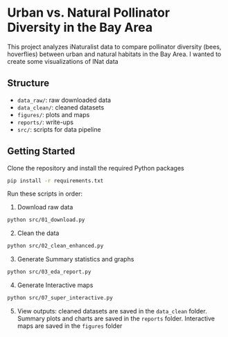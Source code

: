 # Urban vs. Natural Pollinator Diversity in the Bay Area

This project analyzes iNaturalist data to compare pollinator diversity (bees, hoverflies) between urban and natural habitats in the Bay Area. I wanted to create some visualizations of INat data 

## Structure
- `data_raw/`: raw downloaded data
- `data_clean/`: cleaned datasets
- `figures/`: plots and maps
- `reports/`: write-ups
- `src/`: scripts for data pipeline

## Getting Started
Clone the repository and install the required Python packages
```bash
pip install -r requirements.txt
```
Run these scripts in order:  
1. Download raw data   
```bash
python src/01_download.py
```
  
2. Clean the data  
```bash
python src/02_clean_enhanced.py
```  

3. Generate Summary statistics and graphs  
```bash
python src/03_eda_report.py
```  

4. Generate Interactive maps  
```bash
python src/07_super_interactive.py
```  

5. View outputs: cleaned datasets are saved in the `data_clean` folder. Summary plots and charts are saved in the `reports` folder. Interactive maps are saved in the `figures` folder